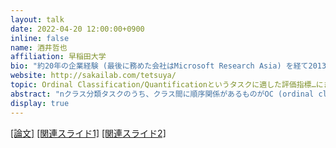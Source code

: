 ```yaml
---
layout: talk
date: 2022-04-20 12:00:00+0900
inline: false
name: 酒井哲也
affiliation: 早稲田大学
bio: "約20年の企業経験 (最後に務めた会社はMicrosoft Research Asia) を経て2013年により早稲田大学基幹理工学部情報理工学科教員に。Naver Corpotation研究統括顧問、NII客員教授。ACM distinguished member。専門は情報検索。"
website: http://sakailab.com/tetsuya/
topic: Ordinal Classification/Quantificationというタスクに適した評価指標…にまつわる裏話
abstract: "nクラス分類タスクのうち、クラス間に順序関係があるものがOC (ordinal classification) タスクです。例えば、N個のツイートをhighly negative, negative, neutral, positive, highly positiveに振り分けて各ツイートが正しく分類されているか混同行列を見て評価する場合です。一方、OQ (ordinal quantification) は、N個のツイートをやはり上記のようなクラスに分類しますが、個々のツイートがどのクラスに分類されているかは問題にせず、クラス上の分布のみを問題にします。例えば、あるトピックに関するツイートの何%がpositiveであるかなどを推定する場合です。OCとOQにはクラスの順序関係を考慮した評価指標が必要ですが、今回はこれにまつわるテクニカルな内容よりも、研究者としての裏話を中心にお話したいと思います。"
display: true
---
```

[[論文]](https://aclanthology.org/2021.acl-long.214/) [[関連スライド1]](https://waseda.box.com/acl2021sakai-videos-and-slides) [[関連スライド2]](https://waseda.box.com/v/cikmlqworkshop2021slides)
